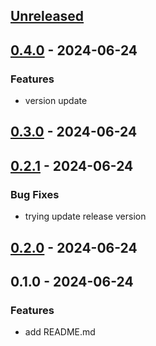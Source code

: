 <a name="unreleased"></a>
## [Unreleased]


<a name="0.4.0"></a>
## [0.4.0] - 2024-06-24
### Features
- version update


<a name="0.3.0"></a>
## [0.3.0] - 2024-06-24

<a name="0.2.1"></a>
## [0.2.1] - 2024-06-24
### Bug Fixes
- trying update release version


<a name="0.2.0"></a>
## [0.2.0] - 2024-06-24

<a name="0.1.0"></a>
## 0.1.0 - 2024-06-24
### Features
- add README.md


[Unreleased]: https://github.com/Rodin-Anatoliy/mymath/compare/0.4.0...HEAD
[0.4.0]: https://github.com/Rodin-Anatoliy/mymath/compare/0.3.0...0.4.0
[0.3.0]: https://github.com/Rodin-Anatoliy/mymath/compare/0.2.1...0.3.0
[0.2.1]: https://github.com/Rodin-Anatoliy/mymath/compare/0.2.0...0.2.1
[0.2.0]: https://github.com/Rodin-Anatoliy/mymath/compare/0.1.0...0.2.0
